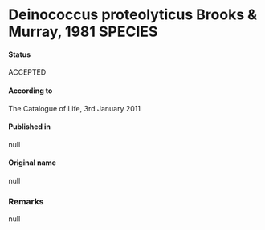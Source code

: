 # Deinococcus proteolyticus Brooks & Murray, 1981 SPECIES

#### Status
ACCEPTED

#### According to
The Catalogue of Life, 3rd January 2011

#### Published in
null

#### Original name
null

### Remarks
null